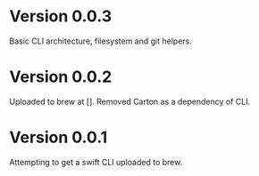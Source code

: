 # Version 0.0.3

Basic CLI architecture, filesystem and git helpers.

# Version 0.0.2

Uploaded to brew at []. Removed Carton as a dependency of CLI.

# Version 0.0.1

Attempting to get a swift CLI uploaded to brew.